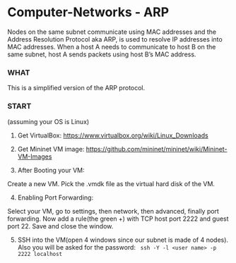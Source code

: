 # Computer-Networks - ARP

Nodes	 on	 the	 same	 subnet	 communicate	 using	 MAC	 addresses	 and	 the	 Address	 Resolution	
Protocol aka ARP,	 is	 used	 to	 resolve	 IP	 addresses	 into	 MAC	 addresses.	 When	 a host	 A	 needs	 to	
communicate	to	host	B	on	the	same	subnet,	host	A	sends	packets	using	host	B’s	MAC	address.	

### WHAT

This is a simplified	version	of the	ARP	protocol.

### START
(assuming your OS is Linux)

1. Get VirtualBox:
https://www.virtualbox.org/wiki/Linux_Downloads

2. Get Mininet VM image:
https://github.com/mininet/mininet/wiki/Mininet-VM-Images

3. After Booting your VM:

Create a new VM.
Pick the .vmdk file as the virtual hard disk of the VM.

4. Enabling Port Forwarding:

Select your VM, go to settings, then network, then advanced, finally port forwarding.
Now add a rule(the green +) with TCP host port 2222 and guest port 22.
Save and close the window.

5. SSH into the VM(open 4 windows since our subnet is made of 4 nodes). Also you will be asked for the password:
` ssh -Y -l <user name> -p 2222 localhost`

